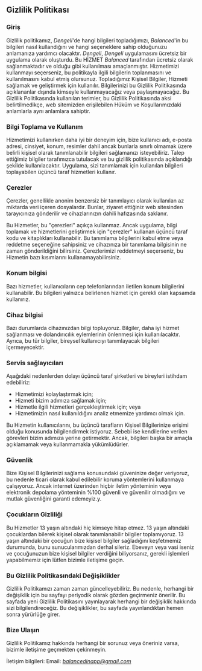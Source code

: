 Gizlilik Politikası
----------------

### Giriş  
Gizlilik politikamız, *Dengeli*'de hangi bilgileri topladığımızı, *Balanced*'in bu bilgileri nasıl kullandığını ve hangi seçeneklere sahip olduğunuzu anlamanıza yardımcı olacaktır.
*Dengeli*, *Dengeli* uygulamasını ücretsiz bir uygulama olarak oluşturdu. Bu HİZMET *Balanced* tarafından ücretsiz olarak sağlanmaktadır ve olduğu gibi kullanılması amaçlanmıştır.
Hizmetimizi kullanmayı seçerseniz, bu politikayla ilgili bilgilerin toplanmasını ve kullanılmasını kabul etmiş olursunuz. Topladığımız Kişisel Bilgiler, Hizmeti sağlamak ve geliştirmek için kullanılır. Bilgilerinizi bu Gizlilik Politikasında açıklananlar dışında kimseyle kullanmayacağız veya paylaşmayacağız.
Bu Gizlilik Politikasında kullanılan terimler, bu Gizlilik Politikasında aksi belirtilmedikçe, web sitemizden erişilebilen Hüküm ve Koşullarımızdaki anlamlarla aynı anlamlara sahiptir.

### Bilgi Toplama ve Kullanım  
Hizmetimizi kullanırken daha iyi bir deneyim için, bize kullanıcı adı, e-posta adresi, cinsiyet, konum, resimler dahil ancak bunlarla sınırlı olmamak üzere belirli kişisel olarak tanımlanabilir bilgileri sağlamanızı isteyebiliriz. Talep ettiğimiz bilgiler tarafımızca tutulacak ve bu gizlilik politikasında açıklandığı şekilde kullanılacaktır.
Uygulama, sizi tanımlamak için kullanılan bilgileri toplayabilen üçüncü taraf hizmetleri kullanır.

### Çerezler  
Çerezler, genellikle anonim benzersiz bir tanımlayıcı olarak kullanılan az miktarda veri içeren dosyalardır. Bunlar, ziyaret ettiğiniz web sitesinden tarayıcınıza gönderilir ve cihazlarınızın dahili hafızasında saklanır.

Bu Hizmetler, bu "çerezleri" açıkça kullanmaz. Ancak uygulama, bilgi toplamak ve hizmetlerini geliştirmek için "çerezler" kullanan üçüncü taraf kodu ve kitaplıkları kullanabilir. Bu tanımlama bilgilerini kabul etme veya reddetme seçeneğine sahipsiniz ve cihazınıza bir tanımlama bilgisinin ne zaman gönderildiğini bilirsiniz. Çerezlerimizi reddetmeyi seçerseniz, bu Hizmetin bazı kısımlarını kullanamayabilirsiniz.

### Konum bilgisi
Bazı hizmetler, kullanıcıların cep telefonlarından iletilen konum bilgilerini kullanabilir. Bu bilgileri yalnızca belirlenen hizmet için gerekli olan kapsamda kullanırız.

### Cihaz bilgisi
Bazı durumlarda cihazınızdan bilgi topluyoruz. Bilgiler, daha iyi hizmet sağlanması ve dolandırıcılık eylemlerinin önlenmesi için kullanılacaktır. Ayrıca, bu tür bilgiler, bireysel kullanıcıyı tanımlayacak bilgileri içermeyecektir.

### Servis sağlayıcıları
Aşağıdaki nedenlerden dolayı üçüncü taraf şirketleri ve bireyleri istihdam edebiliriz:

* Hizmetimizi kolaylaştırmak için;
* Hizmeti bizim adımıza sağlamak için;
* Hizmetle ilgili hizmetleri gerçekleştirmek için; veya
* Hizmetimizin nasıl kullanıldığını analiz etmemize yardımcı olmak için.

Bu Hizmetin kullanıcılarını, bu üçüncü tarafların Kişisel Bilgilerinize erişimi olduğu konusunda bilgilendirmek istiyoruz. Sebebi ise kendilerine verilen görevleri bizim adımıza yerine getirmektir. Ancak, bilgileri başka bir amaçla açıklamamak veya kullanmamakla yükümlüdürler.

### Güvenlik  
Bize Kişisel Bilgilerinizi sağlama konusundaki güveninize değer veriyoruz, bu nedenle ticari olarak kabul edilebilir koruma yöntemlerini kullanmaya çalışıyoruz. Ancak internet üzerinden hiçbir iletim yönteminin veya elektronik depolama yönteminin %100 güvenli ve güvenilir olmadığını ve mutlak güvenliğini garanti edemeyiz.y.  

### Çocukların Gizliliği
Bu Hizmetler 13 yaşın altındaki hiç kimseye hitap etmez. 13 yaşın altındaki çocuklardan bilerek kişisel olarak tanımlanabilir bilgiler toplamıyoruz. 13 yaşın altındaki bir çocuğun bize kişisel bilgiler sağladığını keşfetmemiz durumunda, bunu sunucularımızdan derhal sileriz. Ebeveyn veya vasi iseniz ve çocuğunuzun bize kişisel bilgiler verdiğini biliyorsanız, gerekli işlemleri yapabilmemiz için lütfen bizimle iletişime geçin.

### Bu Gizlilik Politikasındaki Değişiklikler 
Gizlilik Politikamızı zaman zaman güncelleyebiliriz. Bu nedenle, herhangi bir değişiklik için bu sayfayı periyodik olarak gözden geçirmeniz önerilir. Bu sayfada yeni Gizlilik Politikasını yayınlayarak herhangi bir değişiklik hakkında sizi bilgilendireceğiz. Bu değişiklikler, bu sayfada yayınlandıktan hemen sonra yürürlüğe girer.

### Bize Ulaşın 
Gizlilik Politikamız hakkında herhangi bir sorunuz veya öneriniz varsa, bizimle iletişime geçmekten çekinmeyin.

İletişim bilgileri:
Email: *balancedinapp@gmail.com*  
